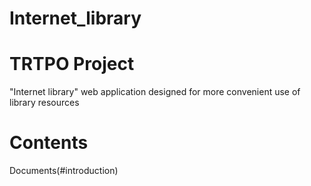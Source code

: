 # Internet_library
# TRTPO Project
"Internet library" web application designed for more convenient use of library resources
# Contents
Documents(#introduction) 
